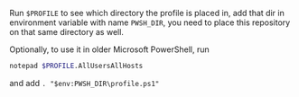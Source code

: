 Run `$PROFILE` to see which directory the profile is placed in, add that dir in environment variable with name `PWSH_DIR`, you need to place this repository on that same directory as well.


Optionally, to use it in older Microsoft PowerShell, run 
```bash 
notepad $PROFILE.AllUsersAllHosts
```
and add `. "$env:PWSH_DIR\profile.ps1"` 